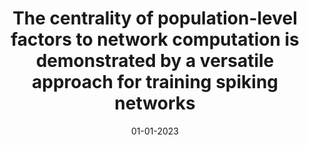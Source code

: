--- 
title: "The centrality of population-level factors to network computation is demonstrated by a versatile approach for training spiking networks"
collection: publications
permalink: /publication/2009-10-01-paper-title-number-1
excerpt: ‘’
date: 01-01-2023
venue: ‘Neuron’
DOI: ”https://doi.org/10.1016/j.neuron.2022.12.007” 
authors: <b>Brian DePasquale</b>, David Sussillo, LF Abbott, Mark M Churchland
pub: 1
--- 